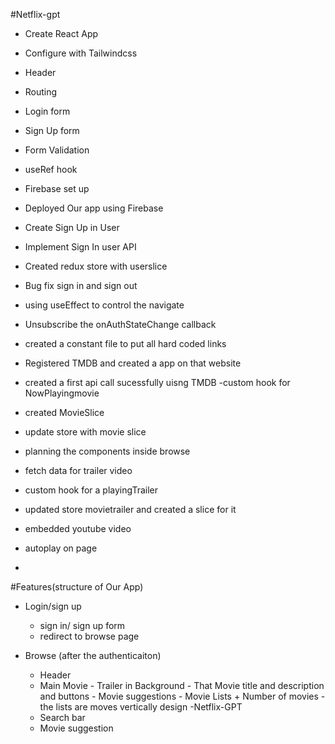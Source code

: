 #Netflix-gpt

- Create React App
- Configure with Tailwindcss
- Header
- Routing
- Login form
- Sign Up form
- Form Validation
- useRef hook
- Firebase set up
- Deployed Our app using Firebase
- Create Sign Up in User
- Implement Sign In user API
- Created redux store with userslice
- Bug fix sign in and sign out
- using useEffect to control the navigate
- Unsubscribe the onAuthStateChange callback
- created a constant file to put all hard coded links
- Registered TMDB and created a app on that website
- created a first api call sucessfully uisng TMDB
  -custom hook for NowPlayingmovie
- created MovieSlice
- update store with movie slice
- planning the components inside browse
- fetch data for trailer video
- custom hook for a playingTrailer
- updated store movietrailer and created a slice for it
- embedded youtube video
- autoplay on page

-

#Features(structure of Our App)

- Login/sign up

  - sign in/ sign up form
  - redirect to browse page

- Browse (after the authenticaiton)
  - Header
  - Main Movie - Trailer in Background - That Movie title and description and buttons - Movie suggestions - Movie Lists + Number of movies - the lists are moves vertically design
    -Netflix-GPT
  - Search bar
  - Movie suggestion
